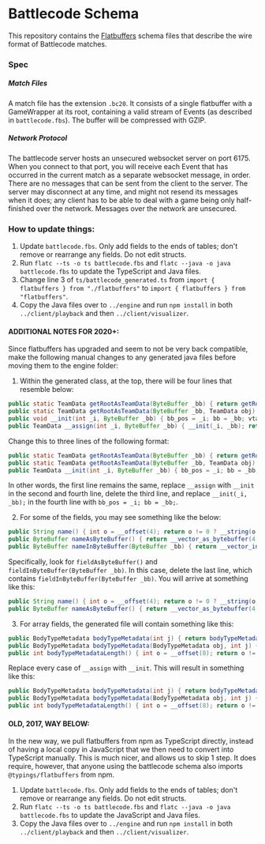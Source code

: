 # Battlecode Schema
This repository contains the [Flatbuffers](https://google.github.io/flatbuffers/) schema files that describe the wire format of Battlecode matches.

### Spec

##### Match Files
A match file has the extension `.bc20`. It consists of a single flatbuffer with a GameWrapper at its root, containing a valid stream of Events (as described in `battlecode.fbs`). The buffer will be compressed with GZIP.

##### Network Protocol
The battlecode server hosts an unsecured websocket server on port 6175. When you connect to that port, you will receive each Event that has occurred in the current match as a separate websocket message, in order. There are no messages that can be sent from the client to the server. The server may disconnect at any time, and might not resend its messages when it does; any client has to be able to deal with a game being only half-finished over the network. Messages over the network are unsecured.

### How to update things:

1. Update `battlecode.fbs`. Only add fields to the ends of tables; don't remove or rearrange any fields. Do not edit structs.
2. Run `flatc --ts -o ts battlecode.fbs` and `flatc --java -o java battlecode.fbs` to update the TypeScript and Java files.
3. Change line 3 of `ts/battlecode_generated.ts` from `import { flatbuffers } from "./flatbuffers"` to `import { flatbuffers } from "flatbuffers"`.
4. Copy the Java files over to `../engine` and run `npm install` in both `../client/playback` and then `../client/visualizer`.

#### ADDITIONAL NOTES FOR 2020+:
Since flatbuffers has upgraded and seem to not be very back compatible, make the following manual changes to any generated java files before moving them to the engine folder:

1. Within the generated class, at the top, there will be four lines that resemble below:
```java
public static TeamData getRootAsTeamData(ByteBuffer _bb) { return getRootAsTeamData(_bb, new TeamData()); }
public static TeamData getRootAsTeamData(ByteBuffer _bb, TeamData obj) { _bb.order(ByteOrder.LITTLE_ENDIAN); return (obj.__assign(_bb.getInt(_bb.position()) + _bb.position(), _bb)); }
public void __init(int _i, ByteBuffer _bb) { bb_pos = _i; bb = _bb; vtable_start = bb_pos - bb.getInt(bb_pos); vtable_size = bb.getShort(vtable_start); }
public TeamData __assign(int _i, ByteBuffer _bb) { __init(_i, _bb); return this; }
```
Change this to three lines of the following format:
```java
public static TeamData getRootAsTeamData(ByteBuffer _bb) { return getRootAsTeamData(_bb, new TeamData()); }
public static TeamData getRootAsTeamData(ByteBuffer _bb, TeamData obj) { _bb.order(ByteOrder.LITTLE_ENDIAN); return (obj.__init(_bb.getInt(_bb.position()) + _bb.position(), _bb)); }
public TeamData __init(int _i, ByteBuffer _bb) { bb_pos = _i; bb = _bb; return this; }
```
In other words, the first line remains the same, replace `__assign` with `__init` in the second and fourth line, delete the third line, and replace `__init(_i, _bb);` in the fourth line with `bb_pos = _i; bb = _bb;`.

2. For some of the fields, you may see something like the below:
```java
public String name() { int o = __offset(4); return o != 0 ? __string(o + bb_pos) : null; }
public ByteBuffer nameAsByteBuffer() { return __vector_as_bytebuffer(4, 1); }
public ByteBuffer nameInByteBuffer(ByteBuffer _bb) { return __vector_in_bytebuffer(_bb, 4, 1); }
```
Specifically, look for `fieldAsByteBuffer()` and `fieldInByteBuffer(ByteBuffer _bb)`. In this case, delete the last line, which contains `fieldInByteBuffer(ByteBuffer _bb)`. You will arrive at something like this:
```java
public String name() { int o = __offset(4); return o != 0 ? __string(o + bb_pos) : null; }
public ByteBuffer nameAsByteBuffer() { return __vector_as_bytebuffer(4, 1); }
```

3. For array fields, the generated file will contain something like this:
```java
public BodyTypeMetadata bodyTypeMetadata(int j) { return bodyTypeMetadata(new BodyTypeMetadata(), j); }
public BodyTypeMetadata bodyTypeMetadata(BodyTypeMetadata obj, int j) { int o = __offset(8); return o != 0 ? obj.__assign(__indirect(__vector(o) + j * 4), bb) : null; }
public int bodyTypeMetadataLength() { int o = __offset(8); return o != 0 ? __vector_len(o) : 0; }
```
Replace every case of `__assign` with `__init`. This will result in something like this:
```java
public BodyTypeMetadata bodyTypeMetadata(int j) { return bodyTypeMetadata(new BodyTypeMetadata(), j); }
public BodyTypeMetadata bodyTypeMetadata(BodyTypeMetadata obj, int j) { int o = __offset(8); return o != 0 ? obj.__init(__indirect(__vector(o) + j * 4), bb) : null; }
public int bodyTypeMetadataLength() { int o = __offset(8); return o != 0 ? __vector_len(o) : 0; }
```

#### OLD, 2017, WAY BELOW:

In the new way, we pull flatbuffers from npm as TypeScript directly, instead of having a local copy in JavaScript that we then need to convert into TypeScript manually. This is much nicer, and allows us to skip 1 step. It does require, however, that anyone using the battlecode schema also imports `@typings/flatbuffers` from npm.

1. Update `battlecode.fbs`. Only add fields to the ends of tables; don't remove or rearrange any fields. Do not edit structs.
2. Run `flatc --ts -o ts battlecode.fbs` and `flatc --java -o java battlecode.fbs` to update the JavaScript and Java files.
3. Copy the Java files over to `../engine` and run `npm install` in both `../client/playback` and then `../client/visualizer`.
